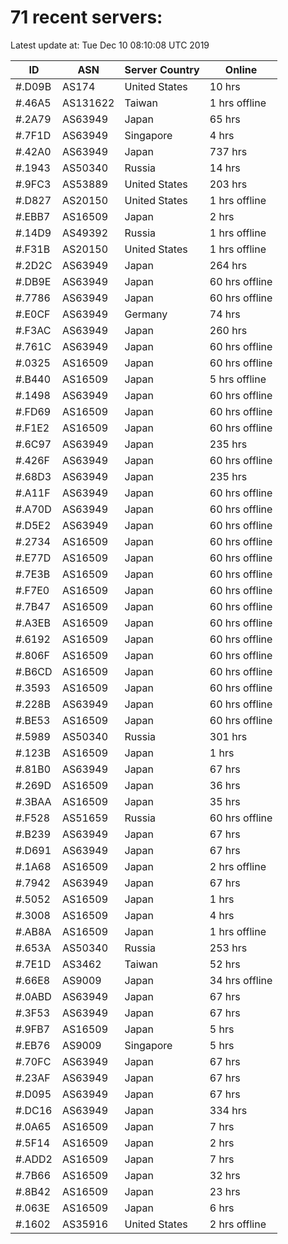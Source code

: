 # 71 recent servers:

Latest update at: Tue Dec 10 08:10:08 UTC 2019

| ID | ASN | Server Country | Online |
| -- | --- | -------------- | ------ |
| #.D09B | AS174 | United States | 10 hrs |
| #.46A5 | AS131622 | Taiwan | 1 hrs offline |
| #.2A79 | AS63949 | Japan | 65 hrs |
| #.7F1D | AS63949 | Singapore | 4 hrs |
| #.42A0 | AS63949 | Japan | 737 hrs |
| #.1943 | AS50340 | Russia | 14 hrs |
| #.9FC3 | AS53889 | United States | 203 hrs |
| #.D827 | AS20150 | United States | 1 hrs offline |
| #.EBB7 | AS16509 | Japan | 2 hrs |
| #.14D9 | AS49392 | Russia | 1 hrs offline |
| #.F31B | AS20150 | United States | 1 hrs offline |
| #.2D2C | AS63949 | Japan | 264 hrs |
| #.DB9E | AS63949 | Japan | 60 hrs offline |
| #.7786 | AS63949 | Japan | 60 hrs offline |
| #.E0CF | AS63949 | Germany | 74 hrs |
| #.F3AC | AS63949 | Japan | 260 hrs |
| #.761C | AS63949 | Japan | 60 hrs offline |
| #.0325 | AS16509 | Japan | 60 hrs offline |
| #.B440 | AS16509 | Japan | 5 hrs offline |
| #.1498 | AS63949 | Japan | 60 hrs offline |
| #.FD69 | AS16509 | Japan | 60 hrs offline |
| #.F1E2 | AS16509 | Japan | 60 hrs offline |
| #.6C97 | AS63949 | Japan | 235 hrs |
| #.426F | AS63949 | Japan | 60 hrs offline |
| #.68D3 | AS63949 | Japan | 235 hrs |
| #.A11F | AS63949 | Japan | 60 hrs offline |
| #.A70D | AS63949 | Japan | 60 hrs offline |
| #.D5E2 | AS63949 | Japan | 60 hrs offline |
| #.2734 | AS16509 | Japan | 60 hrs offline |
| #.E77D | AS16509 | Japan | 60 hrs offline |
| #.7E3B | AS16509 | Japan | 60 hrs offline |
| #.F7E0 | AS16509 | Japan | 60 hrs offline |
| #.7B47 | AS16509 | Japan | 60 hrs offline |
| #.A3EB | AS16509 | Japan | 60 hrs offline |
| #.6192 | AS16509 | Japan | 60 hrs offline |
| #.806F | AS16509 | Japan | 60 hrs offline |
| #.B6CD | AS16509 | Japan | 60 hrs offline |
| #.3593 | AS16509 | Japan | 60 hrs offline |
| #.228B | AS63949 | Japan | 60 hrs offline |
| #.BE53 | AS16509 | Japan | 60 hrs offline |
| #.5989 | AS50340 | Russia | 301 hrs |
| #.123B | AS16509 | Japan | 1 hrs |
| #.81B0 | AS63949 | Japan | 67 hrs |
| #.269D | AS16509 | Japan | 36 hrs |
| #.3BAA | AS16509 | Japan | 35 hrs |
| #.F528 | AS51659 | Russia | 60 hrs offline |
| #.B239 | AS63949 | Japan | 67 hrs |
| #.D691 | AS63949 | Japan | 67 hrs |
| #.1A68 | AS16509 | Japan | 2 hrs offline |
| #.7942 | AS63949 | Japan | 67 hrs |
| #.5052 | AS16509 | Japan | 1 hrs |
| #.3008 | AS16509 | Japan | 4 hrs |
| #.AB8A | AS16509 | Japan | 1 hrs offline |
| #.653A | AS50340 | Russia | 253 hrs |
| #.7E1D | AS3462 | Taiwan | 52 hrs |
| #.66E8 | AS9009 | Japan | 34 hrs offline |
| #.0ABD | AS63949 | Japan | 67 hrs |
| #.3F53 | AS63949 | Japan | 67 hrs |
| #.9FB7 | AS16509 | Japan | 5 hrs |
| #.EB76 | AS9009 | Singapore | 5 hrs |
| #.70FC | AS63949 | Japan | 67 hrs |
| #.23AF | AS63949 | Japan | 67 hrs |
| #.D095 | AS63949 | Japan | 67 hrs |
| #.DC16 | AS63949 | Japan | 334 hrs |
| #.0A65 | AS16509 | Japan | 7 hrs |
| #.5F14 | AS16509 | Japan | 2 hrs |
| #.ADD2 | AS16509 | Japan | 7 hrs |
| #.7B66 | AS16509 | Japan | 32 hrs |
| #.8B42 | AS16509 | Japan | 23 hrs |
| #.063E | AS16509 | Japan | 6 hrs |
| #.1602 | AS35916 | United States | 2 hrs offline |

